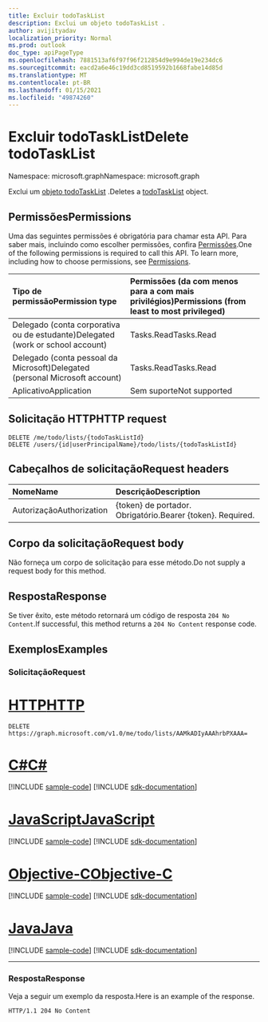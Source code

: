 ```yaml
---
title: Excluir todoTaskList
description: Exclui um objeto todoTaskList .
author: avijityadav
localization_priority: Normal
ms.prod: outlook
doc_type: apiPageType
ms.openlocfilehash: 7881513af6f97f96f212854d9e994de19e234dc6
ms.sourcegitcommit: eacd2a6e46c19dd3cd8519592b1668fabe14d85d
ms.translationtype: MT
ms.contentlocale: pt-BR
ms.lasthandoff: 01/15/2021
ms.locfileid: "49874260"
---
```

# <a name="delete-todotasklist"></a><span data-ttu-id="fb1a2-103">Excluir todoTaskList</span><span class="sxs-lookup"><span data-stu-id="fb1a2-103">Delete todoTaskList</span></span>
<span data-ttu-id="fb1a2-104">Namespace: microsoft.graph</span><span class="sxs-lookup"><span data-stu-id="fb1a2-104">Namespace: microsoft.graph</span></span>

<span data-ttu-id="fb1a2-105">Exclui um [objeto todoTaskList](../resources/todotasklist.md) .</span><span class="sxs-lookup"><span data-stu-id="fb1a2-105">Deletes a [todoTaskList](../resources/todotasklist.md) object.</span></span>

## <a name="permissions"></a><span data-ttu-id="fb1a2-106">Permissões</span><span class="sxs-lookup"><span data-stu-id="fb1a2-106">Permissions</span></span>
<span data-ttu-id="fb1a2-p101">Uma das seguintes permissões é obrigatória para chamar esta API. Para saber mais, incluindo como escolher permissões, confira [Permissões](/graph/permissions-reference).</span><span class="sxs-lookup"><span data-stu-id="fb1a2-p101">One of the following permissions is required to call this API. To learn more, including how to choose permissions, see [Permissions](/graph/permissions-reference).</span></span>

|<span data-ttu-id="fb1a2-109">Tipo de permissão</span><span class="sxs-lookup"><span data-stu-id="fb1a2-109">Permission type</span></span>|<span data-ttu-id="fb1a2-110">Permissões (da com menos para a com mais privilégios)</span><span class="sxs-lookup"><span data-stu-id="fb1a2-110">Permissions (from least to most privileged)</span></span>|
|:---|:---|
|<span data-ttu-id="fb1a2-111">Delegado (conta corporativa ou de estudante)</span><span class="sxs-lookup"><span data-stu-id="fb1a2-111">Delegated (work or school account)</span></span>|<span data-ttu-id="fb1a2-112">Tasks.Read</span><span class="sxs-lookup"><span data-stu-id="fb1a2-112">Tasks.Read</span></span>|
|<span data-ttu-id="fb1a2-113">Delegado (conta pessoal da Microsoft)</span><span class="sxs-lookup"><span data-stu-id="fb1a2-113">Delegated (personal Microsoft account)</span></span>|<span data-ttu-id="fb1a2-114">Tasks.Read</span><span class="sxs-lookup"><span data-stu-id="fb1a2-114">Tasks.Read</span></span>|
|<span data-ttu-id="fb1a2-115">Aplicativo</span><span class="sxs-lookup"><span data-stu-id="fb1a2-115">Application</span></span>|<span data-ttu-id="fb1a2-116">Sem suporte</span><span class="sxs-lookup"><span data-stu-id="fb1a2-116">Not supported</span></span>|

## <a name="http-request"></a><span data-ttu-id="fb1a2-117">Solicitação HTTP</span><span class="sxs-lookup"><span data-stu-id="fb1a2-117">HTTP request</span></span>

<!-- {
  "blockType": "ignored"
}
-->
``` http
DELETE /me/todo/lists/{todoTaskListId}
DELETE /users/{id|userPrincipalName}/todo/lists/{todoTaskListId}
```

## <a name="request-headers"></a><span data-ttu-id="fb1a2-118">Cabeçalhos de solicitação</span><span class="sxs-lookup"><span data-stu-id="fb1a2-118">Request headers</span></span>
|<span data-ttu-id="fb1a2-119">Nome</span><span class="sxs-lookup"><span data-stu-id="fb1a2-119">Name</span></span>|<span data-ttu-id="fb1a2-120">Descrição</span><span class="sxs-lookup"><span data-stu-id="fb1a2-120">Description</span></span>|
|:---|:---|
|<span data-ttu-id="fb1a2-121">Autorização</span><span class="sxs-lookup"><span data-stu-id="fb1a2-121">Authorization</span></span>|<span data-ttu-id="fb1a2-p102">{token} de portador. Obrigatório.</span><span class="sxs-lookup"><span data-stu-id="fb1a2-p102">Bearer {token}. Required.</span></span>|

## <a name="request-body"></a><span data-ttu-id="fb1a2-124">Corpo da solicitação</span><span class="sxs-lookup"><span data-stu-id="fb1a2-124">Request body</span></span>
<span data-ttu-id="fb1a2-125">Não forneça um corpo de solicitação para esse método.</span><span class="sxs-lookup"><span data-stu-id="fb1a2-125">Do not supply a request body for this method.</span></span>

## <a name="response"></a><span data-ttu-id="fb1a2-126">Resposta</span><span class="sxs-lookup"><span data-stu-id="fb1a2-126">Response</span></span>

<span data-ttu-id="fb1a2-127">Se tiver êxito, este método retornará um código de resposta `204 No Content`.</span><span class="sxs-lookup"><span data-stu-id="fb1a2-127">If successful, this method returns a `204 No Content` response code.</span></span>

## <a name="examples"></a><span data-ttu-id="fb1a2-128">Exemplos</span><span class="sxs-lookup"><span data-stu-id="fb1a2-128">Examples</span></span>

### <a name="request"></a><span data-ttu-id="fb1a2-129">Solicitação</span><span class="sxs-lookup"><span data-stu-id="fb1a2-129">Request</span></span>


# <a name="http"></a>[<span data-ttu-id="fb1a2-130">HTTP</span><span class="sxs-lookup"><span data-stu-id="fb1a2-130">HTTP</span></span>](#tab/http)
<!-- {
  "blockType": "request",
  "sampleKeys": ["AAMkADIyAAAhrbPXAAA="],
  "name": "delete_todotasklist"
}
-->
``` http
DELETE https://graph.microsoft.com/v1.0/me/todo/lists/AAMkADIyAAAhrbPXAAA=
```
# <a name="c"></a>[<span data-ttu-id="fb1a2-131">C#</span><span class="sxs-lookup"><span data-stu-id="fb1a2-131">C#</span></span>](#tab/csharp)
[!INCLUDE [sample-code](../includes/snippets/csharp/delete-todotasklist-csharp-snippets.md)]
[!INCLUDE [sdk-documentation](../includes/snippets/snippets-sdk-documentation-link.md)]

# <a name="javascript"></a>[<span data-ttu-id="fb1a2-132">JavaScript</span><span class="sxs-lookup"><span data-stu-id="fb1a2-132">JavaScript</span></span>](#tab/javascript)
[!INCLUDE [sample-code](../includes/snippets/javascript/delete-todotasklist-javascript-snippets.md)]
[!INCLUDE [sdk-documentation](../includes/snippets/snippets-sdk-documentation-link.md)]

# <a name="objective-c"></a>[<span data-ttu-id="fb1a2-133">Objective-C</span><span class="sxs-lookup"><span data-stu-id="fb1a2-133">Objective-C</span></span>](#tab/objc)
[!INCLUDE [sample-code](../includes/snippets/objc/delete-todotasklist-objc-snippets.md)]
[!INCLUDE [sdk-documentation](../includes/snippets/snippets-sdk-documentation-link.md)]

# <a name="java"></a>[<span data-ttu-id="fb1a2-134">Java</span><span class="sxs-lookup"><span data-stu-id="fb1a2-134">Java</span></span>](#tab/java)
[!INCLUDE [sample-code](../includes/snippets/java/delete-todotasklist-java-snippets.md)]
[!INCLUDE [sdk-documentation](../includes/snippets/snippets-sdk-documentation-link.md)]

---



### <a name="response"></a><span data-ttu-id="fb1a2-135">Resposta</span><span class="sxs-lookup"><span data-stu-id="fb1a2-135">Response</span></span>
<span data-ttu-id="fb1a2-136">Veja a seguir um exemplo da resposta.</span><span class="sxs-lookup"><span data-stu-id="fb1a2-136">Here is an example of the response.</span></span>
<!-- {
  "blockType": "response",
  "truncated": true
}
-->
``` http
HTTP/1.1 204 No Content
```



